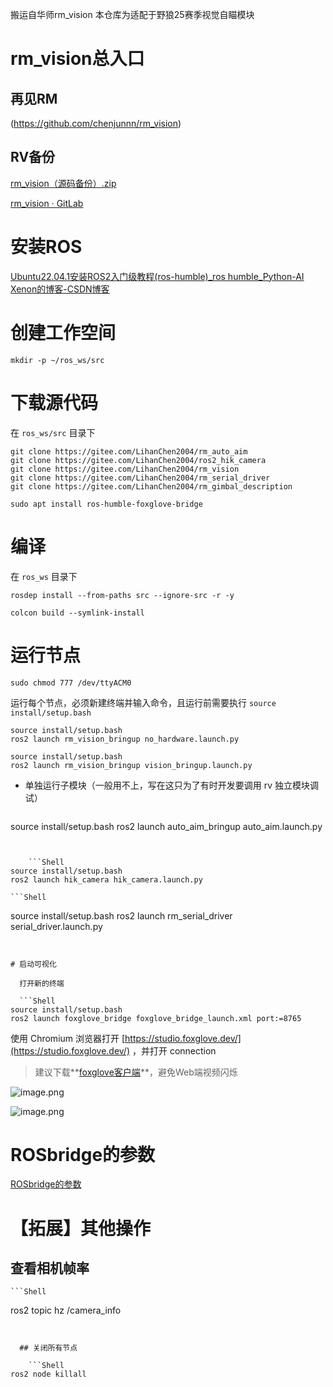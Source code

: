 搬运自华师rm_vision
本仓库为适配于野狼25赛季视觉自瞄模块
# rm_vision总入口

  ## 再见RM
(https://github.com/chenjunnn/rm_vision)


  ## RV备份

  [rm_vision（源码备份）.zip](https://flowus.cn/preview/85b124e5-8c88-4ed6-9088-8142ce4248f9)

  [rm_vision · GitLab](https://gitlab.com/rm_vision)


# 安装ROS

  [Ubuntu22.04.1安装ROS2入门级教程(ros-humble)_ros humble_Python-AI Xenon的博客-CSDN博客](https://blog.csdn.net/yxn4065/article/details/127352587)


# 创建工作空间

```
mkdir -p ~/ros_ws/src
```


# 下载源代码

  在 `ros_ws/src` 目录下

  ```Shell
git clone https://gitee.com/LihanChen2004/rm_auto_aim
git clone https://gitee.com/LihanChen2004/ros2_hik_camera
git clone https://gitee.com/LihanChen2004/rm_vision
git clone https://gitee.com/LihanChen2004/rm_serial_driver
git clone https://gitee.com/LihanChen2004/rm_gimbal_description
```


```Shell
sudo apt install ros-humble-foxglove-bridge
```


# 编译

  在 `ros_ws` 目录下

  ```Shell
rosdep install --from-paths src --ignore-src -r -y
```


  ```Shell
colcon build --symlink-install
```


# 运行节点

  ```Shell
sudo chmod 777 /dev/ttyACM0
```


  运行每个节点，必须新建终端并输入命令，且运行前需要执行 `source install/setup.bash`

  ```Shell
source install/setup.bash
ros2 launch rm_vision_bringup no_hardware.launch.py
```


  ```Shell
source install/setup.bash
ros2 launch rm_vision_bringup vision_bringup.launch.py
```


  - 单独运行子模块（一般用不上，写在这只为了有时开发要调用 rv 独立模块调试）

    ```Shell
source install/setup.bash
ros2 launch auto_aim_bringup auto_aim.launch.py 
```


    ```Shell
source install/setup.bash
ros2 launch hik_camera hik_camera.launch.py
```


    ```Shell
source install/setup.bash
ros2 launch rm_serial_driver serial_driver.launch.py
```


# 启动可视化

  打开新的终端

  ```Shell
source install/setup.bash
ros2 launch foxglove_bridge foxglove_bridge_launch.xml port:=8765
```


  使用 Chromium 浏览器打开 [https://studio.foxglove.dev/](https://studio.foxglove.dev/) ，并打开 connection

  > 建议下载**[foxglove客户端](https://foxglove.dev/download)**，避免Web端视频闪烁

  ![image.png](https://tc-cdn.flowus.cn/oss/f53ee643-9ab0-4a13-b985-ae90719c33a1/image.png?time=1744249500&token=050a53cf23a46b4f972123982e0149d3e4812a42077c927bde1ad19b44fdd2e3&role=sharePaid)

  ![image.png](https://tc-cdn.flowus.cn/oss/bc616571-046d-4ebb-95dd-8253e50948e9/image.png?time=1744249500&token=6c657afc059d30aa9ef4a1ff6d1712b1eb53e637cd8282f4c54787f7a435b4b6&role=sharePaid)

# ROSbridge的参数

[ROSbridge的参数](https://flowus.cn/86e7e54f-a0fc-467d-909d-95d1509f62f2)

# 【拓展】其他操作

  ## 查看相机帧率

    ```Shell
ros2 topic hz /camera_info
```


  ## 关闭所有节点

    ```Shell
ros2 node killall
```





